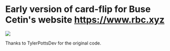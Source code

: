 # Early version of card-flip for Buse Cetin's website https://www.rbc.xyz

![](https://yasminmorgan.com/portfolio/buse-cetin/rbc.gif)

Thanks to TylerPottsDev for the original code.
